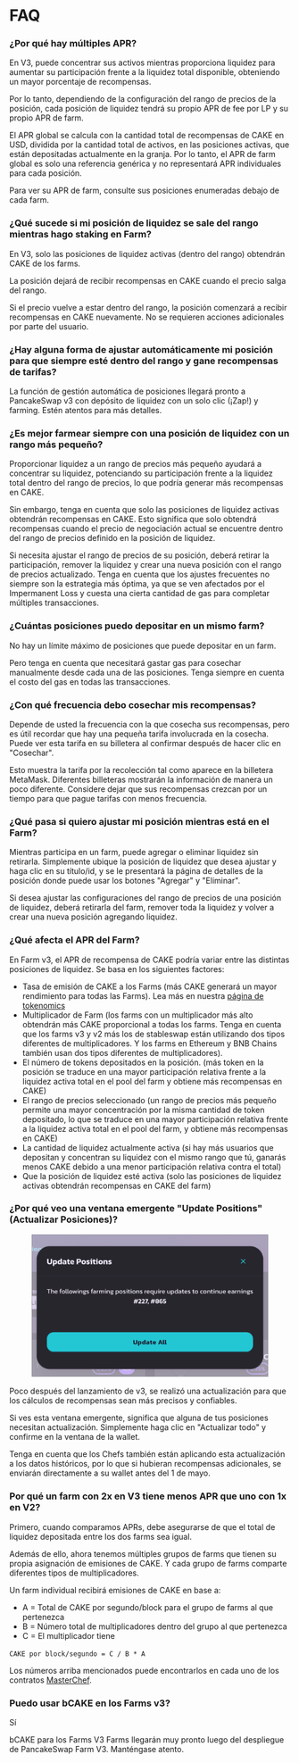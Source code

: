 # FAQ

### ¿Por qué hay múltiples APR?&#x20;

En V3, puede concentrar sus activos mientras proporciona liquidez para aumentar su participación frente a la liquidez total disponible, obteniendo un mayor porcentaje de recompensas.&#x20;

Por lo tanto, dependiendo de la configuración del rango de precios de la posición, cada posición de liquidez tendrá su propio APR de fee por LP y su propio APR de farm.&#x20;

El APR global se calcula con la cantidad total de recompensas de CAKE en USD, dividida por la cantidad total de activos, en las posiciones activas, que están depositadas actualmente en la granja. Por lo tanto, el APR de farm global es solo una referencia genérica y no representará APR individuales para cada posición.&#x20;

Para ver su APR de farm, consulte sus posiciones enumeradas debajo de cada farm.

### ¿Qué sucede si mi posición de liquidez se sale del rango mientras hago staking en Farm?&#x20;

En V3, solo las posiciones de liquidez activas (dentro del rango) obtendrán CAKE de los farms.&#x20;

La posición dejará de recibir recompensas en CAKE cuando el precio salga del rango.&#x20;

Si el precio vuelve a estar dentro del rango, la posición comenzará a recibir recompensas en CAKE nuevamente. No se requieren acciones adicionales por parte del usuario.

### ¿Hay alguna forma de ajustar automáticamente mi posición para que siempre esté dentro del rango y gane recompensas de tarifas?&#x20;

La función de gestión automática de posiciones llegará pronto a PancakeSwap v3 con depósito de liquidez con un solo clic (¡Zap!) y farming. Estén atentos para más detalles.

### ¿Es mejor farmear siempre con una posición de liquidez con un rango más pequeño?&#x20;

Proporcionar liquidez a un rango de precios más pequeño ayudará a concentrar su liquidez, potenciando su participación frente a la liquidez total dentro del rango de precios, lo que podría generar más recompensas en CAKE.&#x20;

Sin embargo, tenga en cuenta que solo las posiciones de liquidez activas obtendrán recompensas en CAKE. Esto significa que solo obtendrá recompensas cuando el precio de negociación actual se encuentre dentro del rango de precios definido en la posición de liquidez.&#x20;

Si necesita ajustar el rango de precios de su posición, deberá retirar la participación, remover la liquidez y crear una nueva posición con el rango de precios actualizado. Tenga en cuenta que los ajustes frecuentes no siempre son la estrategia más óptima, ya que se ven afectados por el Impermanent Loss y cuesta una cierta cantidad de gas para completar múltiples transacciones.

### ¿Cuántas posiciones puedo depositar en un mismo farm?

No hay un límite máximo de posiciones que puede depositar en un farm.&#x20;

Pero tenga en cuenta que necesitará gastar gas para cosechar manualmente desde cada una de las posiciones. Tenga siempre en cuenta el costo del gas en todas las transacciones.

### ¿Con qué frecuencia debo cosechar mis recompensas?&#x20;

Depende de usted la frecuencia con la que cosecha sus recompensas, pero es útil recordar que hay una pequeña tarifa involucrada en la cosecha. Puede ver esta tarifa en su billetera al confirmar después de hacer clic en "Cosechar".&#x20;

Esto muestra la tarifa por la recolección tal como aparece en la billetera MetaMask. Diferentes billeteras mostrarán la información de manera un poco diferente. Considere dejar que sus recompensas crezcan por un tiempo para que pague tarifas con menos frecuencia.

### ¿Qué pasa si quiero ajustar mi posición mientras está en el Farm?

Mientras participa en un farm, puede agregar o eliminar liquidez sin retirarla. Simplemente ubique la posición de liquidez que desea ajustar y haga clic en su título/id, y se le presentará la página de detalles de la posición donde puede usar los botones "Agregar" y "Eliminar".&#x20;

Si desea ajustar las configuraciones del rango de precios de una posición de liquidez, deberá retirarla del farm, remover toda la liquidez y volver a crear una nueva posición agregando liquidez.

### ¿Qué afecta el APR del Farm?&#x20;

En Farm v3, el APR de recompensa de CAKE podría variar entre las distintas posiciones de liquidez. Se basa en los siguientes factores:&#x20;

* Tasa de emisión de CAKE a los Farms (más CAKE generará un mayor rendimiento para todas las Farms). Lea más en nuestra [página de tokenomics](../../tokenomics/cake-updated-10-29-2020/tokenomics-de-cake.md)&#x20;
* Multiplicador de Farm (los farms con un multiplicador más alto obtendrán más CAKE proporcional a todas los farms. Tenga en cuenta que los farms v3 y v2 más los de stableswap están utilizando dos tipos diferentes de multiplicadores. Y los farms en Ethereum y BNB Chains también usan dos tipos diferentes de multiplicadores).&#x20;
* El número de tokens depositados en la posición. (más token en la posición se traduce en una mayor participación relativa frente a la liquidez activa total en el pool del farm y obtiene más recompensas en CAKE)
* El rango de precios seleccionado (un rango de precios más pequeño permite una mayor concentración por la misma cantidad de token depositado, lo que se traduce en una mayor participación relativa frente a la liquidez activa total en el pool del farm, y obtiene más recompensas en CAKE)
* La cantidad de liquidez actualmente activa (si hay más usuarios que depositan y concentran su liquidez con el mismo rango que tú, ganarás menos CAKE debido a una menor participación relativa contra el total)
* Que la posición de liquidez esté activa (solo las posiciones de liquidez activas obtendrán recompensas en CAKE del farm)

### ¿Por qué veo una ventana emergente "Update Positions" (Actualizar Posiciones)?

<figure><img src="../../.gitbook/assets/image (16).png" alt=""><figcaption></figcaption></figure>

Poco después del lanzamiento de v3, se realizó una actualización para que los cálculos de recompensas sean más precisos y confiables.&#x20;

Si ves esta ventana emergente, significa que alguna de tus posiciones necesitan actualización. Simplemente haga clic en "Actualizar todo" y confirme en la ventana de la wallet.&#x20;

Tenga en cuenta que los Chefs también están aplicando esta actualización a los datos históricos, por lo que si hubieran recompensas adicionales, se enviarán directamente a su wallet antes del 1 de mayo.

### Por qué un farm con 2x en V3 tiene menos APR que uno con 1x en V2?

Primero, cuando comparamos APRs, debe asegurarse de que el total de liquidez depositada entre los dos farms sea igual.

Además de ello, ahora tenemos múltiples grupos de farms que tienen su propia asignación de emisiones de CAKE. Y cada grupo de farms comparte diferentes tipos de multiplicadores.

Un farm individual recibirá emisiones de CAKE en base a:

* A = Total de CAKE por segundo/block para el grupo de farms al que pertenezca
* B = Número total de multiplicadores dentro del grupo al que pertenezca
* C = El multiplicador tiene

`CAKE por block/segundo = C / B * A`

Los números arriba mencionados puede encontrarlos en cada uno de los contratos [MasterChef](https://docs.pancakeswap.finance/code/smart-contracts/main-staking-masterchef-contract).



### Puedo usar bCAKE en los Farms v3?

Sí

bCAKE para los Farms V3 Farms llegarán muy pronto luego del despliegue de PancakeSwap Farm V3. Manténgase atento.
